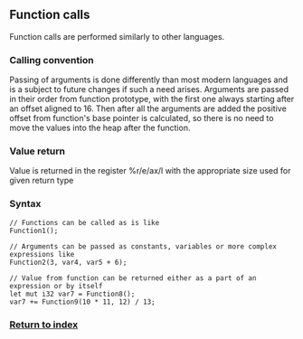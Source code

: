 ## Function calls

Function calls are performed similarly to other languages.

### Calling convention

Passing of arguments is done differently than most modern languages and is a subject to future changes if such a need arises. Arguments are passed in their order from function prototype, with the first one always starting after an offset aligned to 16. Then after all the arguments are added the positive offset from function's base pointer is calculated, so there is no need to move the values into the heap after the function.

### Value return

Value is returned in the register %r/e/ax/l with the appropriate size used for given return type

### Syntax

```
// Functions can be called as is like
Function1();

// Arguments can be passed as constants, variables or more complex expressions like
Function2(3, var4, var5 + 6);

// Value from function can be returned either as a part of an expression or by itself
let mut i32 var7 = Function8();
var7 += Function9(10 * 11, 12) / 13;
```

### [Return to index](./Index.md)